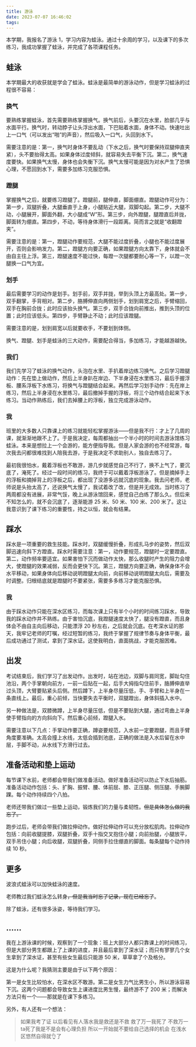 ```yaml
---
title: 游泳
date: 2023-07-07 16:46:02
tags:
---
```

本学期，我报名了游泳 1，学习内容为蛙泳。通过十余周的学习，以及课下的多次练习，我成功掌握了蛙泳，并完成了各项课程任务。

## 蛙泳
本学期最大的收获就是学会了蛙泳。蛙泳是最简单的游泳动作，但是学习蛙泳的过程很不容易：

### 换气
要熟练掌握蛙泳，首先需要熟练掌握换气。换气前后，头要沉在水里，脸部几乎与水面平行。换气时，转动脖子让头浮出水面，下巴贴着水面，身体不动。快速吐出上一口气（可以发出“啪”的声音），然后吸入一口气，头回到水下。

需要注意的是：第一，换气时身体不要乱动（下水之后，换气时要保持双腿伸直夹紧），头不要抬得太高。如果身体过度倾斜，就容易失去平衡下沉。第二，换气速度要快。如果换气太慢，身体也会失衡下沉。换气太慢可能是因为对水产生了恐惧心理，不愿回到水下，需要多加练习克服恐惧。

### 蹬腿
掌握换气之后，就要练习蹬腿了。蹬腿前，腿伸直，脚面绷直。蹬腿动作可分为：第一步，双腿折叠，大腿垂直于上身，小腿贴近大腿，双脚勾起。第二步，大腿不动，小腿展开，脚面外翻，大小腿成“W”形。第三步，向外蹬腿，腿蹬直后并拢，脚面转为绷直。第四步，不动，等待身体滑行一段距离。简而言之就是“收翻蹬夹”。

需要注意的是：第一，蹬腿动作要规范，大腿不能过度折叠，小腿也不能过度展开，否则会影响发力。第二，蹬腿方向要正确，如果蹬腿方向太靠下，身体就会不由自主往上浮。第三，蹬腿速度不能过快，每蹬一次腿都要耐心等一下，以蹬一次腿换一口气为宜。

### 划手
最后需要学习的动作是划手。划手前，双手并拢，举到头顶上方最高处。第一步，双手翻掌，手背相对。第二步，胳膊伸直向两侧划手，划到肩宽之后，手臂缩回，双手在胸前合拢；此时应该抬头换气。第三步，双手合拢向前推出，推到头顶的位置；此时应该低头。第四步，手臂静止不动；此时应该蹬腿。

需要注意的是，划到肩宽以后就要收手，不要划到体侧。

换气、蹬腿、划手是蛙泳的三大动作，需要配合得当，多加练习，才能越游越快。

### 我们
我们先学习了蛙泳的换气动作，头泡在水里、手扒着岸边练习换气。之后学习蹬腿动作：先在垫上做动作，然后上半身趴在岸边、下半身浸在水里练习，最后手握浮板、腰系浮板下水练习，将换气与蹬腿结合起来。再然后学习划手动作：先在岸上练习，然后上半身浸在水里练习，最后撤掉手握的浮板，将三个动作结合起来下水练习。当动作熟练后，我们去掉腰上的浮板，独立完成游泳动作。

### 我
班里的大多数人只靠课上的练习就能轻松掌握游泳——但是我不行：才上了几周的课，就渐渐地跟不上了。于是我决定，每周都抽出一个半小时的时间去游泳馆练习蛙泳。本来是想拉上一个会游的，能方便指导我。但是人家会游的也不经常游，每次我去问都很难找到人陪我去游，于是我决定不求助别人，独自去练习了。

最初我很怕水，戴着浮板也不敢游，游几步就感觉自己不行了，换不上气了，要沉底了，淹死了。经过一段时间的练习，我终于可以戴着浮板游泳了。但是摘掉手上的浮板和摘掉背上的浮板之后，都出现了没游多远就沉底的现象。我去问老师，老师说是头抬太高了，还说换气太慢了，我试着改了改，但是并无成效。当时练习了两周都没有进展，非常气馁，晚上从游泳馆回来，感觉自己白练了那么久。但后来不知怎么的，就不会沉底了，逐渐能游 25 米、50 米、100 米、200 米了。这让我意识到了课下练习的重要性，持之以恒，就会有结果。

## 踩水
踩水是一项重要的救生技能。踩水时，双腿缓慢折叠，形成扎马步的姿势，然后双脚迅速向斜下方蹬直。踩水时需要注意：第一，动作要规范，蹬腿时一定要蹬直。第二，动作频率要适宜。如果害怕下沉而做动作太快，那么收腿时产生的阻力会增大，使蹬腿的效果减弱，反而会更快下沉。第三，蹬腿方向要正确，确保身体不会水平移动，如果身体向后移动说明蹬腿太向前，向前移动说明蹬腿太向后，需要及时调整。归根结底就是蹬腿时不要紧张，需要多多练习才能克服恐惧。

### 我
由于踩水动作只能在深水区练习，而每次课上只有半个小时的时间练习踩水，导致我的踩水动作并不熟练。由于害怕沉底，我蹬腿速度太快了，腿没有蹬直，而且身体会不由自主向后移动，只能漂浮 20 秒左右，之后就会沉底。在考深水证的那天，我牢记老师的叮嘱，经过短暂的练习，我终于掌握了规律节奏与身体平衡，最后成功通过了测试，拿到了深水证。这使我明白，直面挑战，才能克服困难。

## 出发
考试结束后，我们学习了出发动作。出发时，站在池边，双脚与肩同宽，脚趾勾住池沿，两个手掌朝向前方，一前一后贴在一起，后手大拇指勾住前手，胳膊伸直举过头顶，大臂要贴紧头后侧。然后蹲下，上半身尽量压低，手、手臂和上半身在一条直线上。最后，重心前倾，当快要失去平衡时，双腿蹬出，身体斜插入水中。

另一种做法是，双膝微蹲，上半身尽量压低，但是不要贴到大腿，通过弯曲上半身使手臂指向的方向斜向下。然后重心前倾，蹬腿入水。

需要注意以下几点：手掌动作要正确，蹲姿要规范，入水前一定要蹬腿，而且手臂角度要准确。太高会撞上水线，太低会插到池底，正确的做法是入水后留在水中层，手脚不动，从水线下方滑行过去。

## 准备活动和垫上运动
每节课下水前，老师都会带我们做准备活动。做好准备活动可以防止下水后抽筋。准备活动动作包括：头、扩胸、振臂、腰、体前屈、膝、正压腿、侧压腿、手腕脚踝。每个动作持续四个八拍。

老师还带我们做过一些垫上运动，锻炼我们的力量与柔韧性。~~但是具体怎么做的我忘了。~~

跑步过后，老师会带我们做拉伸动作。做好拉伸动作可以充分放松肌肉。拉伸动作包括：向前收腿提膝，双腿折叠，双手十指交叉抱住小腿；向前抬腿，小腿放平，双手吊住小腿；向后收腿，双腿折叠，同侧手拉住绷直的脚面。每条腿每个动作持续 10 秒。

## 更多
波浪式蛙泳可以加快蛙泳的速度。

老师教过我们蛙泳怎么转身~~，但是我当时忘了记录，现在已经忘了~~。

除了蛙泳，还有很多泳姿，等待我们学习。

## ……
我在上游泳课的时候，观察到了一个现象：班上大部分人都只靠课上的时间练习，但是大部分男生都跟上了上课的进度，并且最后拿到了深水证；而只有寥寥几个女生拿到了深水证，甚至有些女生最后只能游 50 米，草草拿了个及格分。

这是为什么呢？我猜测主要是由于以下两个原因：

第一是女生比较怕水，在深水区不敢游。第二是女生力气比男生小，所以游泳容易下沉。这两个问题都会导致女生上课进度比男生慢，最终游不了 200 米；而解决方法只有一个——那就是在课下多练习。

另外，有人还有一个想法：

> 如果我考了证 以后看见有人落水我是救还是不救 救了万一我死了 不救万一ta死了我是不是会有心理负担 所以一开始就不要给自己选择的机会 在浅水区悠然自得就👌了
